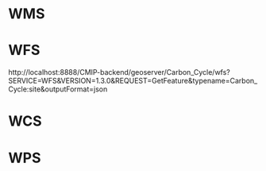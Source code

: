 # WMS
# WFS
http://localhost:8888/CMIP-backend/geoserver/Carbon_Cycle/wfs?SERVICE=WFS&VERSION=1.3.0&REQUEST=GetFeature&typename=Carbon_Cycle:site&outputFormat=json

# WCS

# WPS